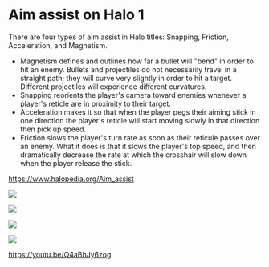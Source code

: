 ---
---
# Aim assist on Halo 1

There are four types of aim assist in Halo titles: Snapping, Friction, Acceleration, and Magnetism.
* Magnetism defines and outlines how far a bullet will "bend" in order to hit an enemy. Bullets and projectiles do not necessarily travel in a straight path; they will curve very slightly in order to hit a target. Different projectiles will experience different curvatures.
* Snapping reorients the player's camera toward enemies whenever a player's reticle are in proximity to their target.
* Acceleration makes it so that when the player pegs their aiming stick in one direction the player's reticle will start moving slowly in that direction then pick up speed.
* Friction slows the player's turn rate as soon as their reticule passes over an enemy. What it does is that it slows the player's top speed, and then dramatically decrease the rate at which the crosshair will slow down when the player release the stick.

https://www.halopedia.org/Aim_assist

![](https://i.imgur.com/kmIAvoc.jpg)

![](https://i.imgur.com/VeDDwCX.jpg)

![](https://i.imgur.com/1oBexsB.jpg)

![](https://i.imgur.com/luaEtWQ.jpg)

https://youtu.be/Q4aBhJy6zog
